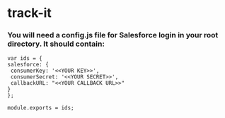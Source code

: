 # track-it

### You will need a config.js file for Salesforce login in your root directory. It should contain:

```
var ids = {
salesforce: {
 consumerKey: '<<YOUR KEY>>',
 consumerSecret: '<<YOUR SECRET>>',
 callbackURL: "<<YOUR CALLBACK URL>>"
}
};

module.exports = ids;
```
